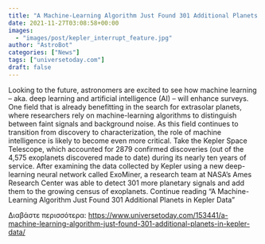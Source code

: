 ```yaml
---
title: "A Machine-Learning Algorithm Just Found 301 Additional Planets in Kepler Data"
date: 2021-11-27T03:08:58+00:00
images:
  - "images/post/kepler_interrupt_feature.jpg"
author: "AstroBot"
categories: ["News"]
tags: ["universetoday.com"]
draft: false
---
```


Looking to the future, astronomers are excited to see how machine learning – aka. deep learning and artificial intelligence (AI) – will enhance surveys. One field that is already benefitting in the search for extrasolar planets, where researchers rely on machine-learning algorithms to distinguish between faint signals and background noise. As this field continues to transition from discovery to characterization, the role of machine intelligence is likely to become even more critical. Take the Kepler Space Telescope, which accounted for 2879 confirmed discoveries (out of the 4,575 exoplanets discovered made to date) during its nearly ten years of service. After examining the data collected by Kepler using a new deep-learning neural network called ExoMiner, a research team at NASA’s Ames Research Center was able to detect 301 more planetary signals and add them to the growing census of exoplanets. Continue reading “A Machine-Learning Algorithm Just Found 301 Additional Planets in Kepler Data” 

Διαβάστε περισσότερα: https://www.universetoday.com/153441/a-machine-learning-algorithm-just-found-301-additional-planets-in-kepler-data/
